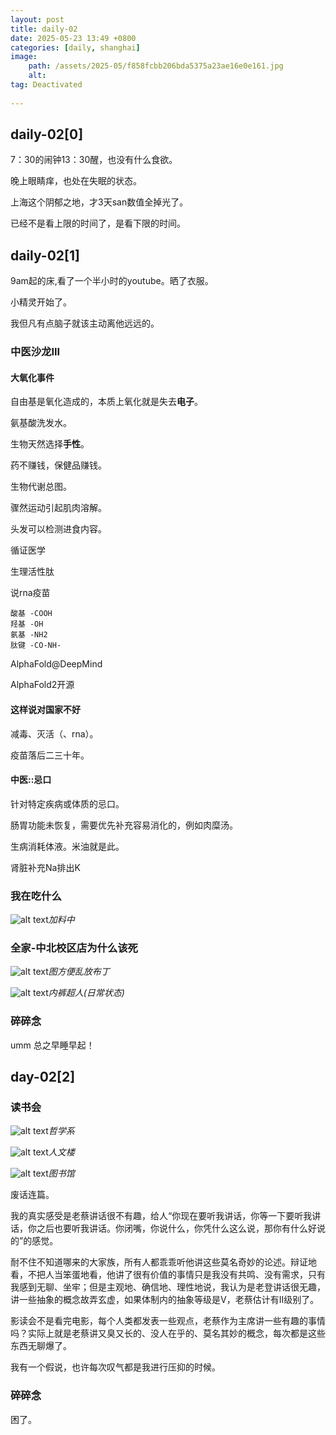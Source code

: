 ```yaml
---
layout: post
title: daily-02
date: 2025-05-23 13:49 +0800
categories: [daily, shanghai]
image: 
    path: /assets/2025-05/f858fcbb206bda5375a23ae16e0e161.jpg
    alt:  
tag: Deactivated
 
---
```


## daily-02[0]
7：30的闹钟13：30醒，也没有什么食欲。

晚上眼睛痒，也处在失眠的状态。

上海这个阴郁之地，才3天san数值全掉光了。

已经不是看上限的时间了，是看下限的时间。

## daily-02[1]

9am起的床,看了一个半小时的youtube。晒了衣服。

小精灵开始了。

我但凡有点脑子就该主动离他远远的。

### 中医沙龙III

#### 大氧化事件

自由基是氧化造成的，本质上氧化就是失去**电子**。

氨基酸洗发水。

生物天然选择**手性**。

药不赚钱，保健品赚钱。

生物代谢总图。  

骤然运动引起肌肉溶解。

头发可以检测进食内容。

循证医学

生理活性肽

说rna疫苗

```
酸基 -COOH
羟基 -OH
氨基 -NH2
肽键 -CO-NH-
```

AlphaFold@DeepMind

AlphaFold2开源

#### 这样说对国家不好

减毒、灭活（、rna）。

疫苗落后二三十年。

#### 中医::忌口

针对特定疾病或体质的忌口。

肠胃功能未恢复，需要优先补充容易消化的，例如肉糜汤。

生病消耗体液。米油就是此。

肾脏补充Na排出K

### 我在吃什么

![alt text](../assets/2025-05/4878fc97f31f01a57132e4509138c4e.jpg)_加料中_

### 全家-中北校区店为什么该死

![alt text](../assets/2025-05/ab4adebe7c74920c69e25424c06854e.jpg)_图方便乱放布丁_

![alt text](../assets/2025-05/c300e6312f287a441f8a338d2f6168d.jpg)_内裤超人(日常状态)_

### 碎碎念

umm 总之早睡早起！

## day-02[2]

### 读书会

![alt text](../assets/2025-05/fa115ec6c4cc639f93aeeef26224d70.jpg)_哲学系_

![alt text](../assets/2025-05/6fd18b497bbebb509e3c52d342b621f.jpg)_人文楼_

![alt text](../assets/2025-05/5be0119528076283a7d9f5211b05dad.jpg)_图书馆_

废话连篇。

我的真实感受是老蔡讲话很不有趣，给人“你现在要听我讲话，你等一下要听我讲话，你之后也要听我讲话。你闭嘴，你说什么，你凭什么这么说，那你有什么好说的”的感觉。

耐不住不知道哪来的大家族，所有人都乖乖听他讲这些莫名奇妙的论述。辩证地看，不把人当笨蛋地看，他讲了很有价值的事情只是我没有共鸣、没有需求，只有我感到无聊、坐牢；但是主观地、确信地、理性地说，我认为是老登讲话很无趣，讲一些抽象的概念故弄玄虚，如果体制内的抽象等级是V，老蔡估计有II级别了。

影读会不是看完电影，每个人类都发表一些观点，老蔡作为主席讲一些有趣的事情吗？实际上就是老蔡讲又臭又长的、没人在乎的、莫名其妙的概念，每次都是这些东西无聊爆了。

我有一个假说，也许每次叹气都是我进行压抑的时候。

### 碎碎念

困了。


